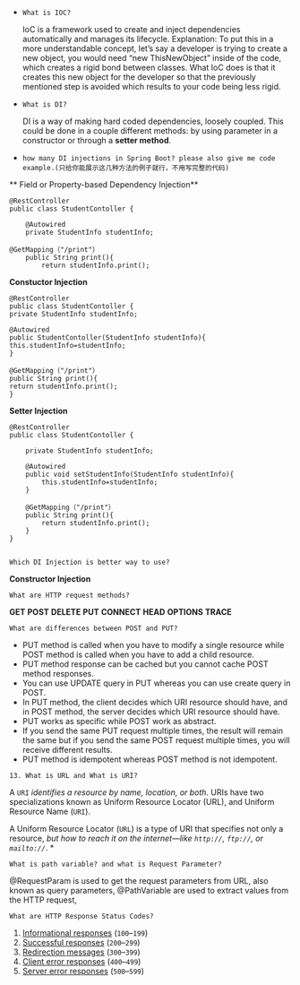 * ```
  What is IOC?
  ```
  
  IoC is a framework used to create and inject dependencies automatically and manages its lifecycle.
  Explanation:
  To put this in a more understandable concept, let’s say a developer is trying to create a new object, you would need “new ThisNewObject” inside of the code, which creates a rigid bond between classes. What IoC does is that it creates this new object for the developer so that the previously mentioned step is avoided which results to your code being less rigid.
* ```
  What is DI?
  ```
  
  DI is a way of making hard coded dependencies, loosely coupled. This could be done in a couple different methods: by using  parameter in a constructor  or through a **setter method**.
* ```
  how many DI injections in Spring Boot? please also give me code example.(只给你能展示这几种方法的例子就行，不用写完整的代码)
  ```

** Field or Property-based Dependency Injection**

```
@RestController
public class StudentContoller {

    @Autowired
    private StudentInfo studentInfo;

@GetMapping（"/print"）
    public String print(){
        return studentInfo.print();
```

**Constuctor Injection**

```
@RestController
public class StudentContoller {
private StudentInfo studentInfo;

@Autowired
public StudentContoller(StudentInfo studentInfo){
this.studentInfo=studentInfo;
}

@GetMapping（"/print"）
public String print(){
return studentInfo.print();
}
````

**Setter Injection**

```
@RestController
public class StudentContoller {

    private StudentInfo studentInfo;

    @Autowired
    public void setStudentInfo(StudentInfo studentInfo){
        this.studentInfo=studentInfo;
    }

    @GetMapping（"/print"）
    public String print(){
        return studentInfo.print();
    }
}
````

```

```

```
Which DI Injection is better way to use?
```

**Constructor Injection**

```
What are HTTP request methods?
```

**GET**
**POST**
**DELETE**
**PUT**
**CONNECT**
**HEAD**
**OPTIONS**
**TRACE**

```
What are differences between POST and PUT?
```

* PUT method is called when you have to modify a single resource while POST method is called when you have to add a child resource.
* PUT method response can be cached but you cannot cache POST method responses.
* You can use UPDATE query in PUT whereas you can use create query in POST.
* In PUT method, the client decides which URI resource should have, and in POST method, the server decides which URI resource should have.
* PUT works as specific while POST work as abstract.
* If you send the same PUT request multiple times, the result will remain the same but if you send the same POST request multiple times, you will receive different results.
* PUT method is idempotent whereas POST method is not idempotent.

```
13. What is URL and What is URI?
```

A `URI` *identifies a resource by name, location, or both*. URIs have two specializations known as Uniform Resource Locator (URL), and Uniform Resource Name (`URI`).

A Uniform Resource Locator (`URL`) is a type of URI that specifies not only a resource, *but how to reach it on the internet—like `http://`, `ftp://`, or `mailto://`*.
*

```
What is path variable? and what is Request Parameter?
```

@RequestParam is used to get the request parameters from URL, also known as query parameters,
@PathVariable are used to extract values from the HTTP request,

```
What are HTTP Response Status Codes?
```

1. [Informational responses](https://developer.mozilla.org/en-US/docs/Web/HTTP/Status#information_responses) (`100`–`199`)
2. [Successful responses](https://developer.mozilla.org/en-US/docs/Web/HTTP/Status#successful_responses) (`200`–`299`)
3. [Redirection messages](https://developer.mozilla.org/en-US/docs/Web/HTTP/Status#redirection_messages) (`300`–`399`)
4. [Client error responses](https://developer.mozilla.org/en-US/docs/Web/HTTP/Status#client_error_responses) (`400`–`499`)
5. [Server error responses](https://developer.mozilla.org/en-US/docs/Web/HTTP/Status#server_error_responses) (`500`–`599`)

```

